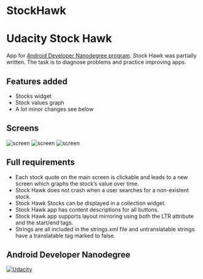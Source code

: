 # StockHawk
# Udacity Stock Hawk
App for [Android Developer Nanodegree program](https://www.udacity.com/course/android-developer-nanodegree--nd801). Stock Hawk was partially written. The task is to diagnose problems and practice improving apps. 

## Features added

* Stocks widget
* Stock values graph
* A lot minor changes see below


## Screens

![screen](https://cloud.githubusercontent.com/assets/3719141/14543503/1f7280de-029d-11e6-9613-a345002ddfcb.png)
![screen](https://cloud.githubusercontent.com/assets/3719141/14543504/1f968448-029d-11e6-8fc8-5496dd2b6b4e.png)
![screen](https://cloud.githubusercontent.com/assets/3719141/14543505/1f99ad6c-029d-11e6-8055-75f932fabbb7.png)

## Full requirements

* Each stock quote on the main screen is clickable and leads to a new screen which graphs the stock’s value over time.
* Stock Hawk does not crash when a user searches for a non-existent stock.
* Stock Hawk Stocks can be displayed in a collection widget.
* Stock Hawk app has content descriptions for all buttons.
* Stock Hawk app supports layout mirroring using both the LTR attribute and the start/end tags.
* Strings are all included in the strings.xml file and untranslatable strings have a translatable tag marked to false.

## Android Developer Nanodegree
[![Udacity](https://cloud.githubusercontent.com/assets/3719141/14508774/c7f6cbce-01d1-11e6-9daf-02bcd10b6400.jpeg)](https://www.udacity.com/course/android-developer-nanodegree--nd801)

